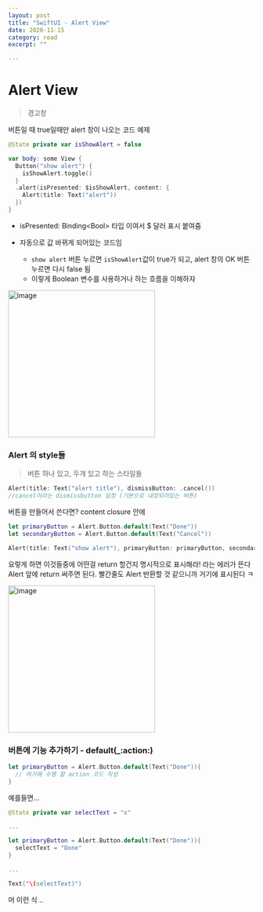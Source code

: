 ```yaml
---
layout: post
title: "SwiftUI - Alert View" 
date: 2020-11-15
category: read 
excerpt: ""

---
```


# Alert View

> 경고창

버튼일 때 true일때만 alert 창이 나오는 코드 예제

```swift
@State private var isShowAlert = false

var body: some View {
  Button("show alert") {
    isShowAlert.toggle()
  }
  .alert(isPresented: $isShowAlert, content: {
    Alert(title: Text("alert"))
  })
}
```

* isPresented: Binding\<Bool> 타입 이여서 $ 달러 표시 붙여줌

* 자동으로 값 바뀌게 되어있는 코드임
  * `show alert` 버튼 누르면 `isShowAlert`값이 true가 되고, alert 창의 OK 버튼 누르면 다시 false 됨
  * 이렇게 Boolean 변수를 사용하거나 하는 흐름을 이해하자

<img src="https://user-images.githubusercontent.com/28949235/99265008-8b123900-2864-11eb-8801-625ff0365e04.png" alt="image" width="300" />

### Alert 의 style들

> 버튼 하나 있고, 두개 있고 하는 스타일들

```swift
Alert(title: Text("alert title"), dismissButton: .cancel()) 
//cancel이라는 dismissbutton 설정 (기본으로 내장되어있는 버튼)
```



버튼을 만들어서 쓴다면? content closure 안에 

```swift
let primaryButton = Alert.Button.default(Text("Done"))
let secondaryButton = Alert.Button.default(Text("Cancel"))

Alert(title: Text("show alert"), primaryButton: primaryButton, secondaryButton: secondaryButton)
```

요렇게 하면 이것들중에 어떤걸 return 할건지 명시적으로 표시해라! 라는 에러가 뜬다  
Alert 앞에 return 써주면 된다. 빨간줄도 Alert 반환할 것 같으니까 거기에 표시된다 ㅋ

<img src="https://user-images.githubusercontent.com/28949235/99265685-4b981c80-2865-11eb-8e6b-bdf7e731f603.png" alt="image" width="300" />



### 버튼에 기능 추가하기 - default(_:action:)

```swift
let primaryButton = Alert.Button.default(Text("Done")){
  // 여기에 수행 할 action 코드 작성
}
```

예를들면...

```swift
@State private var selectText = "x"

...

let primaryButton = Alert.Button.default(Text("Done")){
  selectText = "Done"
}

...

Text("\(selectText)")
```

머 이런 식 ..


